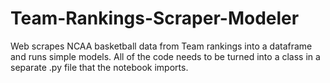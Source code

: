 # Team-Rankings-Scraper-Modeler
Web scrapes NCAA basketball data from Team rankings into a dataframe and runs simple models. All of the code needs to be turned into a class in a separate .py file that the notebook imports.
